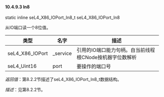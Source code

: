 #### 10.4.9.3  In8

static inline seL4_X86_IOPort_In8_t seL4_X86_IOPort_In8

从IO端口读一个8位值。

类型 | 名字 | 描述
--- | --- | ---
seL4_X86_IOPort | _service | 引用的IO端口能力句柄。自当前线程根CNode按机器字位数解析
seL4_Uint16 | port | 要操作的端口号

*返回值*：第8.2.2节描述了seL4_X86_IOPort_In8_t数据结构。

*描述*：见第8.2.2节。
